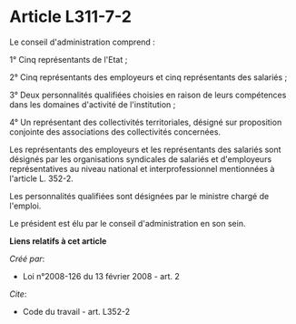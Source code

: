 # Article L311-7-2

Le conseil d'administration comprend : 

1° Cinq représentants de l'Etat ; 

2° Cinq représentants des employeurs et cinq représentants des salariés ; 

3° Deux personnalités qualifiées choisies en raison de leurs compétences dans les domaines d'activité de l'institution ; 

4° Un représentant des collectivités territoriales, désigné sur proposition conjointe des associations des collectivités
concernées. 

Les représentants des employeurs et les représentants des salariés sont désignés par les organisations syndicales de salariés
et d'employeurs représentatives au niveau national et interprofessionnel mentionnées à l'article L. 352-2.

Les personnalités qualifiées sont désignées par le ministre chargé de l'emploi. 

Le président est élu par le conseil d'administration en son sein.

**Liens relatifs à cet article**

_Créé par_:

  - Loi n°2008-126 du 13 février 2008 - art. 2

_Cite_:

  - Code du travail - art. L352-2
